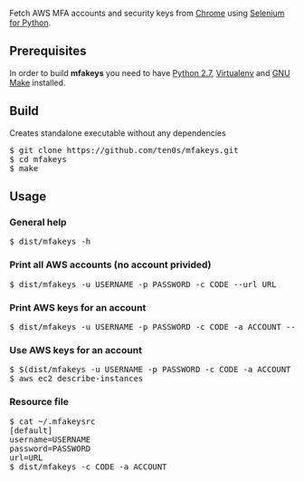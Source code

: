 Fetch AWS MFA accounts and security keys from [Chrome](https://www.google.com/chrome/) using [Selenium for Python](https://selenium-python.readthedocs.io/).


## Prerequisites

In order to build **mfakeys** you need to have [Python 2.7](https://www.python.org/download/releases/2.7/),
[Virtualenv](https://virtualenv.pypa.io/en/latest/) and
[GNU Make](http://www.gnu.org/software/make/) installed.

## Build
Creates standalone executable without any dependencies

<pre>
$ git clone https://github.com/ten0s/mfakeys.git
$ cd mfakeys
$ make
</pre>

## Usage

### General help
<pre>
$ dist/mfakeys -h
</pre>

### Print all AWS accounts (no account privided)
<pre>
$ dist/mfakeys -u USERNAME -p PASSWORD -c CODE --url URL
</pre>

### Print AWS keys for an account
<pre>
$ dist/mfakeys -u USERNAME -p PASSWORD -c CODE -a ACCOUNT --url URL
</pre>

### Use AWS keys for an account
<pre>
$ $(dist/mfakeys -u USERNAME -p PASSWORD -c CODE -a ACCOUNT --url URL)
$ aws ec2 describe-instances
</pre>

### Resource file
<pre>
$ cat ~/.mfakeysrc
[default]
username=USERNAME
password=PASSWORD
url=URL
$ dist/mfakeys -c CODE -a ACCOUNT
</pre>
